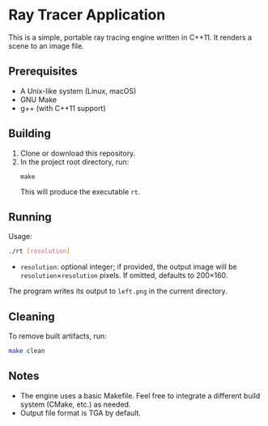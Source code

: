 # Ray Tracer Application

This is a simple, portable ray tracing engine written in C++11. It renders a scene to an image file.

## Prerequisites
- A Unix-like system (Linux, macOS)
- GNU Make
- g++ (with C++11 support)

## Building
1. Clone or download this repository.
2. In the project root directory, run:
   ```
   make
   ```
   This will produce the executable `rt`.

## Running
Usage:
```sh
./rt [resolution]
```
- `resolution`: optional integer; if provided, the output image will be `resolution`×`resolution` pixels.
  If omitted, defaults to 200×160.

The program writes its output to `left.png` in the current directory.

## Cleaning
To remove built artifacts, run:
```sh
make clean
```

## Notes
- The engine uses a basic Makefile. Feel free to integrate a different build system (CMake, etc.) as needed.
- Output file format is TGA by default.
